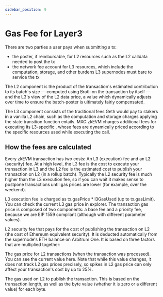 ```yaml
---
sidebar_position: 9
---
```


# Gas Fee for Layer3

There are two parties a user pays when submitting a tx:

- the poster, if reimbursable, for L2 resources such as the L2 calldata needed to post the tx
- the network fee account for L3 resources, which include the computation, storage, and other burdens L3 supernodes must bare to service the tx

The L2 component is the product of the transaction's estimated contribution to its batch's size — computed using Brotli on the transaction by itself — and the L3's view of the L2 data price, a value which dynamically adjusts over time to ensure the batch-poster is ultimately fairly compensated.

The L3 component consists of the traditional fees Geth would pay to stakers in a vanilla L2 chain, such as the computation and storage charges applying the state transition function entails. MXC zkEVM charges additional fees for executing its L3-specific , whose fees are dynamically priced according to the specific resources used while executing the call.

## How the fees are calculated

Every zkEVM transaction has two costs: An L3 (execution) fee and an L2 (security) fee. At a high level, the L3 fee is the cost to execute your transaction in L3 and the L2 fee is the estimated cost to publish your transaction on L2 (in a rollup batch). Typically the L2 security fee is much higher than the L3 execution fee, so if you can wait it makes sense to postpone transactions until gas prices are lower (for example, over the weekend).

L3 execution fee is charged as tx.gasPrice \* l3GasUsed (up to tx.gasLimit). You can check the current L3 gas price in explorer. The transaction gas price is composed of two components: a base fee and a priority fee, because we are EIP 1559 compliant (although with different parameter values).

L2 security fee that pays for the cost of publishing the transaction on L2 (the cost of Ethereum equivalent security). It is deducted automatically from the supernode's ETH balance on Arbitrum One. It is based on three factors that are multiplied together:

The gas price for L2 transactions (when the transaction was processed). You can see the current value here. Note that while this value changes, it does not track L2 gas prices precisely, so spikes in L2 gas price can only affect your transaction's cost by up to 25%.

The gas used on L2 to publish the transaction. This is based on the transaction length, as well as the byte value (whether it is zero or a different value) for each byte.
